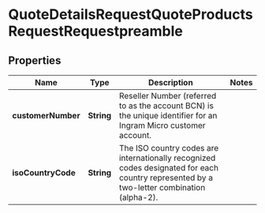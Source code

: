 

# QuoteDetailsRequestQuoteProductsRequestRequestpreamble


## Properties

| Name | Type | Description | Notes |
|------------ | ------------- | ------------- | -------------|
|**customerNumber** | **String** | Reseller Number (referred to as the account BCN) is the unique identifier for an Ingram Micro customer account. |  |
|**isoCountryCode** | **String** | The ISO country codes are internationally recognized codes designated for each country represented by a two-letter combination (alpha-2). |  |



